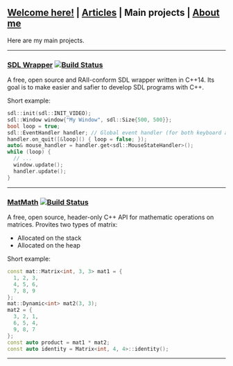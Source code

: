 ## [Welcome here!](index.md) | [Articles](articles.md) | Main projects | [About me](about.md)
Here are my main projects.

---


### [SDL Wrapper](https://github.com/tyr-sl3/sdl-cpp) [![Build Status](https://travis-ci.org/tyr-sl3/sdl-cpp.svg)](https://travis-ci.org/tyr-sl3/sdl-cpp)
A free, open source and RAII-conform SDL wrapper written in C++14. Its goal is to make easier and safier to develop SDL programs with C++.

Short example:
```cpp
sdl::init(sdl::INIT_VIDEO);
sdl::Window window{"My Window", sdl::Size{500, 500}};
bool loop = true;
sdl::EventHandler handler; // Global event handler (for both keyboard and mouse)
handler.on_quit([&loop]() { loop = false; });
auto& mouse_handler = handler.get<sdl::MouseStateHandler>();
while (loop) {
  // ...
  window.update();
  handler.update();
}
```
---

### [MatMath](https://github.com/tyr-sl3/MatMath) [![Build Status](https://travis-ci.org/tyr-sl3/MatMath.svg)](https://travis-ci.org/tyr-sl3/MatMath)
A free, open source, header-only C++ API for mathematic operations on matrices. Provites two types of matrix:
- Allocated on the stack
- Allocated on the heap

Short example:
```cpp
const mat::Matrix<int, 3, 3> mat1 = {
  1, 2, 3,
  4, 5, 6,
  7, 8, 9
};
mat::Dynamic<int> mat2(3, 3);
mat2 = {
  3, 2, 1,
  6, 5, 4,
  9, 8, 7
};
const auto product = mat1 * mat2;
const auto identity = Matrix<int, 4, 4>::identity();
```

---
